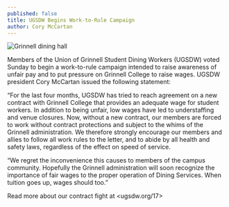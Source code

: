 ```yaml
---
published: false
title: UGSDW Begins Work-to-Rule Campaign
author: Cory McCartan
---
```

![Grinnell dining hall]({{site.baseurl}}/https://www.grinnell.edu/sites/default/files/styles/front_page_slideshow/public/Marketplace%20photo%20shoot%20May%202007%20019_0.jpg?itok=k1iGMK7z)

Members of the Union of Grinnell Student Dining Workers (UGSDW) voted Sunday to begin a work-to-rule campaign intended to raise awareness of unfair pay and to put pressure on Grinnell College to raise wages.  UGSDW president Cory McCartan issued the following statement:

“For the last four months, UGSDW has tried to reach agreement on a new contract with Grinnell College that provides an adequate wage for student workers. In addition to being unfair, low wages have led to understaffing and venue closures. Now, without a new contract, our members are forced to work without contract protections and subject to the whims of the Grinnell administration.  We therefore strongly encourage our members and allies to follow all work rules to the letter, and to abide by all health and safety laws, regardless of the effect on speed of service.

“We regret the inconvenience this causes to members of the campus community. Hopefully the Grinnell administration will soon recognize the importance of fair wages to the proper operation of Dining Services.  When tuition goes up, wages should too.”

Read more about our contract fight at <ugsdw.org/17>
